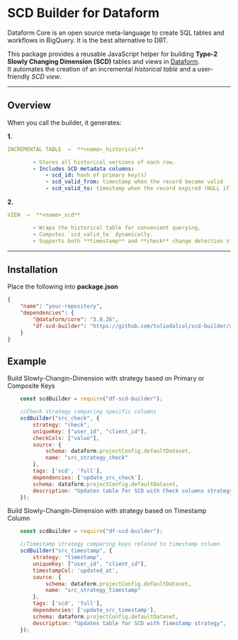 # SCD Builder for Dataform


Dataform Core is an open source meta-language to create SQL tables and workflows in BigQuery. 
It is the best alternative to DBT.

This package provides a reusable JavaScript helper for building **Type-2 Slowly Changing Dimension (SCD)** tables and views in [Dataform](https://dataform.co).  
It automates the creation of an incremental *historical table* and a user-friendly *SCD view*.

---

## Overview

When you call the builder, it generates:

__1.__  
```yaml
INCREMENTAL TABLE  →  **<name>_historical**

        - Stores all historical versions of each row.  
        - Includes SCD metadata columns:  
            - scd_id: hash of primary key(s)  
            - scd_valid_from: timestamp when the record became valid  
            - scd_valid_to: timestamp when the record expired (NULL if current)  
```

__2.__ 
```yaml
VIEW  →  **<name>_scd**

        - Wraps the historical table for convenient querying.  
        - Computes `scd_valid_to` dynamically.  
        - Supports both **timestamp** and **check** change detection strategies.
```

---

## Installation

Place the following into __package.json__

```json
{
    "name": "your-repository",
    "dependencies": {
        "@dataform/core": "3.0.26",
        "df-scd-builder": "https://github.com/tuliodalcol/scd-builder/archive/refs/tags/v1.0.0.tar.gz"
    }
}
```

## Example

Build Slowly-Changin-Dimension with strategy based on Primary or Composite Keys
```js
    const scdBuilder = require("df-scd-builder");

    //Check strategy comparing specific columns
    scdBuilder("src_check", {
        strategy: "check",
        uniqueKey: ["user_id", "client_id"],
        checkCols: ["value"],
        source: { 
            schema: dataform.projectConfig.defaultDataset, 
            name: "src_strategy_check" 
        },
        tags: ['scd', 'full'],
        dependencies: ['update_src_check'],
        schema: dataform.projectConfig.defaultDataset, 
        description: "Updates table for SCD with Check columns strategy",
    });
```

Build Slowly-Changin-Dimension with strategy based on Timestamp Column
```js
    const scdBuilder = require("df-scd-builder");

    //Timestamp strategy comparing keys related to timestamp column
    scdBuilder("src_timestamp", {
        strategy: "timestamp",
        uniqueKey: ["user_id", "client_id"],
        timestampCol: 'updated_at',
        source: { 
            schema: dataform.projectConfig.defaultDataset, 
            name: "src_strategy_timestamp" 
        },
        tags: ['scd', 'full'],
        dependencies: ['update_src_timestamp'],
        schema: dataform.projectConfig.defaultDataset, 
        description: "Updates table for SCD with Timestamp strategy",
    });
```



